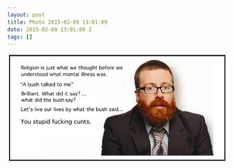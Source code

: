```yaml
---
layout: post
title: Photo 2015-02-09 13:01:09
date: 2015-02-09 13:01:09 Z
tags: []
---
```

![](/media/2015/02/110535485814.png)
